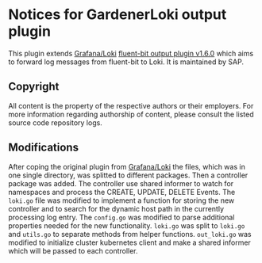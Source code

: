 # Notices for GardenerLoki output plugin

This plugin extends [Grafana/Loki](https://github.com/grafana/loki) [fluent-bit output plugin v1.6.0](https://github.com/grafana/loki/tree/v1.6.0/cmd/fluent-bit) which aims to forward log messages from fluent-bit to Loki. It is maintained by SAP.

## Copyright

All content is the property of the respective authors or their employers. For
more information regarding authorship of content, please consult the listed
source code repository logs.

## Modifications

After coping the original plugin from [Grafana/Loki](https://github.com/grafana/loki/tree/v1.6.0/cmd/fluent-bit) the files, which was in one single directory, was splitted to different packages. Then a controller package was added. The controller use shared informer to watch for namespaces and process the CREATE, UPDATE, DELETE Events. The `loki.go` file was modified to implement a function for storing the new controller and to search for the dynamic host path in the currently processing log entry. The `config.go` was modified to parse additional properties needed for the new functionality. `loki.go` was split to `loki.go` and `utils.go` to separate methods from helper functions. `out_loki.go` was modified to initialize cluster kubernetes client and make a shared informer which will be passed to each controller.
